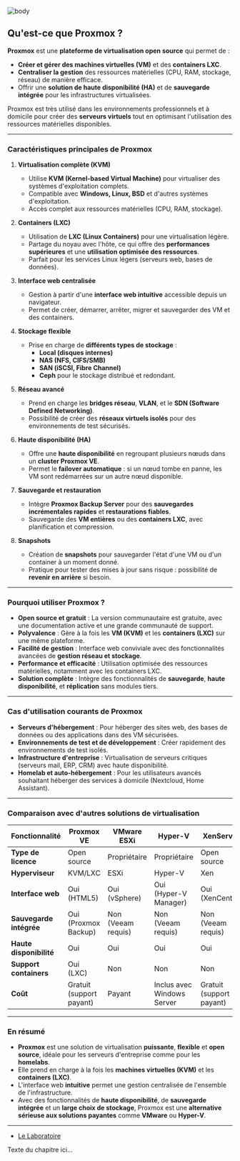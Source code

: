 ![body](https://banzaihobby.com/cdn/shop/files/Aoshima_Initial_D_Takumi_Fujiwara_AE86_Trueno_Project_D_Specification_-_BanzaiHobby-254450.jpg?v=1717061182&width=1100)
## **Qu'est-ce que Proxmox ?**  

**Proxmox** est une **plateforme de virtualisation open source** qui permet de :  
- **Créer et gérer des machines virtuelles (VM)** et des **containers LXC**.  
- **Centraliser la gestion** des ressources matérielles (CPU, RAM, stockage, réseau) de manière efficace.  
- Offrir une **solution de haute disponibilité (HA)** et de **sauvegarde intégrée** pour les infrastructures virtualisées.  

Proxmox est très utilisé dans les environnements professionnels et à domicile pour créer des **serveurs virtuels** tout en optimisant l'utilisation des ressources matérielles disponibles.  

---

### **Caractéristiques principales de Proxmox**  

1. **Virtualisation complète (KVM)**  
   - Utilise **KVM (Kernel-based Virtual Machine)** pour virtualiser des systèmes d'exploitation complets.  
   - Compatible avec **Windows, Linux, BSD** et d'autres systèmes d'exploitation.  
   - Accès complet aux ressources matérielles (CPU, RAM, stockage).  

2. **Containers (LXC)**  
   - Utilisation de **LXC (Linux Containers)** pour une virtualisation légère.  
   - Partage du noyau avec l'hôte, ce qui offre des **performances supérieures** et une **utilisation optimisée des ressources**.  
   - Parfait pour les services Linux légers (serveurs web, bases de données).  

3. **Interface web centralisée**  
   - Gestion à partir d'une **interface web intuitive** accessible depuis un navigateur.  
   - Permet de créer, démarrer, arrêter, migrer et sauvegarder des VM et des containers.  

4. **Stockage flexible**  
   - Prise en charge de **différents types de stockage** :  
     - **Local (disques internes)**  
     - **NAS (NFS, CIFS/SMB)**  
     - **SAN (iSCSI, Fibre Channel)**  
     - **Ceph** pour le stockage distribué et redondant.  

5. **Réseau avancé**  
   - Prend en charge les **bridges réseau**, **VLAN**, et le **SDN (Software Defined Networking)**.  
   - Possibilité de créer des **réseaux virtuels isolés** pour des environnements de test sécurisés.  

6. **Haute disponibilité (HA)**  
   - Offre une **haute disponibilité** en regroupant plusieurs nœuds dans un **cluster Proxmox VE**.  
   - Permet le **failover automatique** : si un nœud tombe en panne, les VM sont redémarrées sur un autre nœud disponible.  

7. **Sauvegarde et restauration**  
   - Intègre **Proxmox Backup Server** pour des **sauvegardes incrémentales rapides** et **restaurations fiables**.  
   - Sauvegarde des **VM entières** ou des **containers LXC**, avec planification et compression.  

8. **Snapshots**  
   - Création de **snapshots** pour sauvegarder l'état d'une VM ou d'un container à un moment donné.  
   - Pratique pour tester des mises à jour sans risque : possibilité de **revenir en arrière** si besoin.  

---

### **Pourquoi utiliser Proxmox ?**  
- **Open source et gratuit** : La version communautaire est gratuite, avec une documentation active et une grande communauté de support.  
- **Polyvalence** : Gère à la fois les **VM (KVM)** et les **containers (LXC)** sur une même plateforme.  
- **Facilité de gestion** : Interface web conviviale avec des fonctionnalités avancées de **gestion réseau et stockage**.  
- **Performance et efficacité** : Utilisation optimisée des ressources matérielles, notamment avec les containers LXC.  
- **Solution complète** : Intègre des fonctionnalités de **sauvegarde**, **haute disponibilité**, et **réplication** sans modules tiers.  

---

### **Cas d'utilisation courants de Proxmox**  
- **Serveurs d'hébergement** : Pour héberger des sites web, des bases de données ou des applications dans des VM sécurisées.  
- **Environnements de test et de développement** : Créer rapidement des environnements de test isolés.  
- **Infrastructure d'entreprise** : Virtualisation de serveurs critiques (serveurs mail, ERP, CRM) avec haute disponibilité.  
- **Homelab et auto-hébergement** : Pour les utilisateurs avancés souhaitant héberger des services à domicile (Nextcloud, Home Assistant).  

---

### **Comparaison avec d'autres solutions de virtualisation**  

| **Fonctionnalité**     | **Proxmox VE** | **VMware ESXi** | **Hyper-V**       | **XenServer**     |
|------------------------|----------------|-----------------|-------------------|-------------------|
| **Type de licence**    | Open source     | Propriétaire    | Propriétaire      | Open source       |
| **Hyperviseur**        | KVM/LXC         | ESXi            | Hyper-V           | Xen               |
| **Interface web**      | Oui (HTML5)     | Oui (vSphere)   | Oui (Hyper-V Manager) | Oui (XenCenter)   |
| **Sauvegarde intégrée**| Oui (Proxmox Backup) | Non (Veeam requis) | Non (Veeam requis) | Non (Veeam requis) |
| **Haute disponibilité**| Oui             | Oui             | Oui               | Oui               |
| **Support containers** | Oui (LXC)       | Non             | Non               | Non               |
| **Coût**               | Gratuit (support payant) | Payant           | Inclus avec Windows Server | Gratuit (support payant) |

---

### **En résumé**  
- **Proxmox** est une solution de virtualisation **puissante**, **flexible** et **open source**, idéale pour les serveurs d'entreprise comme pour les **homelabs**.  
- Elle prend en charge à la fois les **machines virtuelles (KVM)** et les **containers (LXC)**.  
- L'interface web **intuitive** permet une gestion centralisée de l'ensemble de l'infrastructure.  
- Avec des fonctionnalités de **haute disponibilité**, de **sauvegarde intégrée** et un **large choix de stockage**, Proxmox est une **alternative sérieuse aux solutions payantes** comme **VMware** ou **Hyper-V**.

---

- [Le Laboratoire](./Docs.md)

Texte du chapitre ici...
